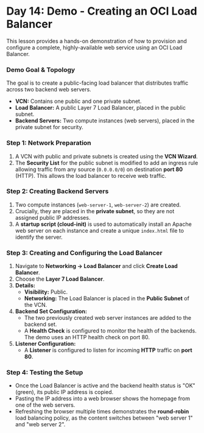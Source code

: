 # Day 14: Demo - Creating an OCI Load Balancer

This lesson provides a hands-on demonstration of how to provision and configure a complete, highly-available web service using an OCI Load Balancer.

### Demo Goal & Topology
The goal is to create a public-facing load balancer that distributes traffic across two backend web servers.
- **VCN:** Contains one public and one private subnet.
- **Load Balancer:** A public Layer 7 Load Balancer, placed in the public subnet.
- **Backend Servers:** Two compute instances (web servers), placed in the private subnet for security.

### Step 1: Network Preparation
1.  A VCN with public and private subnets is created using the **VCN Wizard**.
2.  The **Security List** for the public subnet is modified to add an ingress rule allowing traffic from any source (`0.0.0.0/0`) on destination **port 80** (HTTP). This allows the load balancer to receive web traffic.

### Step 2: Creating Backend Servers
1.  Two compute instances (`web-server-1`, `web-server-2`) are created.
2.  Crucially, they are placed in the **private subnet**, so they are not assigned public IP addresses.
3.  A **startup script (cloud-init)** is used to automatically install an Apache web server on each instance and create a unique `index.html` file to identify the server.

### Step 3: Creating and Configuring the Load Balancer
1.  Navigate to **Networking -> Load Balancer** and click **Create Load Balancer**.
2.  Choose the **Layer 7 Load Balancer**.
3.  **Details:**
    -   **Visibility:** Public.
    -   **Networking:** The Load Balancer is placed in the **Public Subnet** of the VCN.
4.  **Backend Set Configuration:**
    -   The two previously created web server instances are added to the backend set.
    -   A **Health Check** is configured to monitor the health of the backends. The demo uses an HTTP health check on port 80.
5.  **Listener Configuration:**
    -   A **Listener** is configured to listen for incoming **HTTP** traffic on **port 80**.

### Step 4: Testing the Setup
-   Once the Load Balancer is active and the backend health status is "OK" (green), its public IP address is copied.
-   Pasting the IP address into a web browser shows the homepage from one of the web servers.
-   Refreshing the browser multiple times demonstrates the **round-robin** load balancing policy, as the content switches between "web server 1" and "web server 2".
